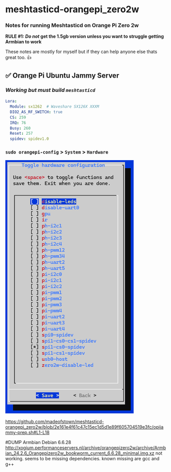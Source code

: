# meshtasticd-orangepi_zero2w
### Notes for running Meshtasticd on Orange Pi Zero 2w

**RULE #1: _Do not_ get the 1.5gb version unless you want to struggle getting Armbian to work**

These notes are mostly for myself but if they can help anyone else thats great too. 👍

## ✅ Orange Pi Ubuntu Jammy Server
### *Working but must build `meshtasticd`*
```yaml
Lora:
  Module: sx1262  # Waveshare SX126X XXXM
  DIO2_AS_RF_SWITCH: true
  CS: 259
  IRQ: 76
  Busy: 260
  Reset: 257
  spidev: spidev1.0
```
### `sudo orangepi-config` > `System` > `Hardware`
![ONLY spi1-cs0-spidev enabled](/images/opiz2w_hardware_config.png)

https://github.com/madeofstown/meshtasticd-orangepi_zero2w/blob/2e161e4f61c47c15ec1d5d1e89f605704519e3fc/opijammy-prep.sh#L1-L18

#DUMP
Armbian Debian 6.6.28 http://xogium.performanceservers.nl/archive/orangepizero2w/archive/Armbian_24.2.6_Orangepizero2w_bookworm_current_6.6.28_minimal.img.xz
not working. seems to be missing dependencies. known missing are gcc and g++
